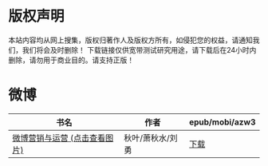 # 版权声明

本站内容均从网上搜集，版权归著作人及版权方所有，如侵犯您的权益，请通知我们，我们将会及时删除！ 下载链接仅供宽带测试研究用途，请下载后在24小时内删除，请勿用于商业目的。请支持正版！

# 微博

| 书名 | 作者 | epub/mobi/azw3 |
| --- | --- | --- |
| [微博营销与运营 (点击查看图片)](https://www.dushupai.com/attachment/2024/06/05/86dca189099be4f5.jpg) | 秋叶/萧秋水/刘勇 | [下载](https://url89.ctfile.com/f/31084289-1357025710-bd18ec?p=8866) |
